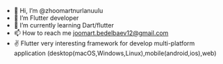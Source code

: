 - 👋 Hi, I’m @zhoomartnurlanuulu
- 👀 I’m Flutter developer
- 🌱 I’m currently learning Dart/flutter 
- 📫 How to reach me joomart.bedelbaev12@gmail.com
- ✌ Flutter very interesting framework for develop multi-platform application (desktop(macOS,Windows,Linux),mobile(android,ios),web)

<!---
zhoomartnurlanuulu/zhoomartnurlanuulu is a ✨ special ✨ repository because its `README.md` (this file) appears on your GitHub profile.
You can click the Preview link to take a look at your changes.
--->
